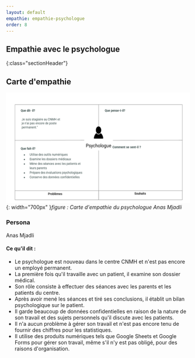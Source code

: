 ```yaml
---
layout: default
empathie: empathie-psychologue
order: 8
---
```






## Empathie avec le psychologue
{:class="sectionHeader"}
<!-- new slide -->

## Carte d'empathie 
![Empathie du psychologue](./images/carte-empathie-service-de-reeducation-Psychologue-Anas-Mjadli.png){: width="700px" }*figure : Carte d'empathie du psychologue Anas Mjadli*

<!-- note -->

### Persona 
Anas Mjadli

#### Ce qu'il dit : 
- Le psychologue est nouveau dans le centre CNMH et n'est pas encore un employé permanent.
- La première fois qu'il travaille avec un patient, il examine son dossier médical.
- Son rôle consiste à effectuer des séances avec les parents et les patients du centre.
- Après avoir mené les séances et tiré ses conclusions, il établit un bilan psychologique sur le patient.
- Il garde beaucoup de données confidentielles en raison de la nature de son travail et des sujets personnels qu'il discute avec les patients.
- Il n'a aucun problème à gérer son travail et n'est pas encore tenu de fournir des chiffres pour les statistiques.
- Il utilise des produits numériques tels que Google Sheets et Google Forms pour gérer son travail, même s'il n'y est pas obligé, pour des raisons d'organisation.

